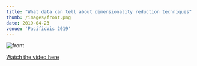 ```yaml
---
title: "What data can tell about dimensionality reduction techniques"
thumb: /images/front.png
date: 2019-04-23
venue: 'PacificVis 2019'
---
```

![](https://lorenzoamabili.github.io/images/front.png "front")

[<u>Watch the video here</u>](https://vimeo.com/330380143)
